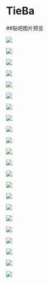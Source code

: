 # TieBa
##贴吧图片预览




![](https://github.com/MianSenWang/TieBa/row/master/TieBaImages/1.jpg)

![](https://github.com/MianSenWang/TieBa/row/master/TieBaImages/2.注册界面.jpg)

![](https://github.com/MianSenWang/TieBa/row/master/TieBaImages/3.主界面.jpg)

![](https://github.com/MianSenWang/TieBa/row/master/TieBaImages/4.帖子界面.jpg)

![](https://github.com/MianSenWang/TieBa/row/master/TieBaImages/5.回复界面.jpg)

![](https://github.com/MianSenWang/TieBa/row/master/TieBaImages/6.个人中心.jpg)

![](https://github.com/MianSenWang/TieBa/row/master/TieBaImages/7.创建贴吧(1).jpg)

![](https://github.com/MianSenWang/TieBa/row/master/TieBaImages/8.创建贴吧(2).jpg)

![](https://github.com/MianSenWang/TieBa/row/master/TieBaImages/9.创建贴吧(3).jpg)

![](https://github.com/MianSenWang/TieBa/row/master/TieBaImages/10.发帖(1).jpg)

![](https://github.com/MianSenWang/TieBa/row/master/TieBaImages/11.发帖(2).jpg)

![](https://github.com/MianSenWang/TieBa/row/master/TieBaImages/12.帖子内容(1).jpg)

![](https://github.com/MianSenWang/TieBa/row/master/TieBaImages/13.回复帖子(1).jpg)

![](https://github.com/MianSenWang/TieBa/row/master/TieBaImages/14.回复帖子(2).jpg)

![](https://github.com/MianSenWang/TieBa/row/master/TieBaImages/15.回复帖子(3).jpg)

![](https://github.com/MianSenWang/TieBa/row/master/TieBaImages/16.回复帖子(4).jpg)

![](https://github.com/MianSenWang/TieBa/row/master/TieBaImages/17.个人权限管理-删除贴吧(1).jpg)

![](https://github.com/MianSenWang/TieBa/row/master/TieBaImages/18.个人权限管理-删除帖子(1).jpg)

![](https://github.com/MianSenWang/TieBa/row/master/TieBaImages/19.个人权限管理-删除回复(1).jpg)

![](https://github.com/MianSenWang/TieBa/row/master/TieBaImages/20.个人权限管理-删除回复(2).jpg)

![](https://github.com/MianSenWang/TieBa/row/master/TieBaImages/21.个人权限管理-删除回复(3).jpg)

![](https://github.com/MianSenWang/TieBa/row/master/TieBaImages/22.搜索功能.jpg)
